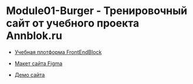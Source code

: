 # Module01-Burger - Тренировочный сайт от учебного проекта Annblok.ru

- [Учебная плотформа FrontEndBlock](https://frontendblok.com/)

- [Макет сайта Figma](https://www.figma.com/file/8muxUNt1PwGH5byQR6LZG8/Burgers-Menu-Responsive?node-id=0%3A99&t=t6jKk2BWtaalGBJH-1)

- [Демо сайта](https://vladht.github.io/Module01-Burger/burger/menu.html#MenuBurger)
